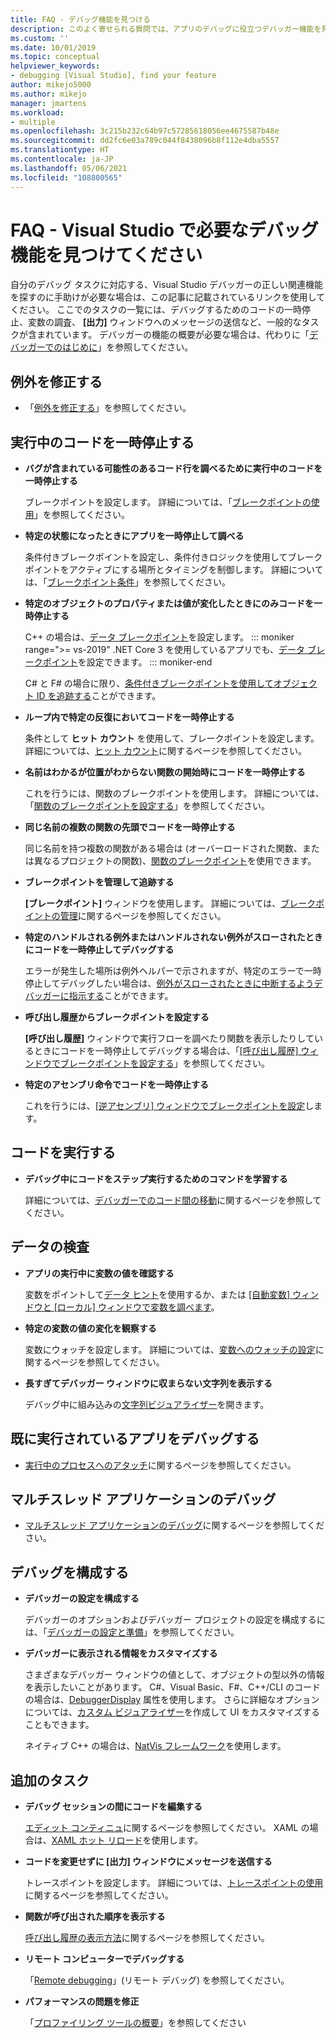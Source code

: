 ```yaml
---
title: FAQ - デバッグ機能を見つける
description: このよく寄せられる質問では、アプリのデバッグに役立つデバッガー機能を見つかります。
ms.custom: ''
ms.date: 10/01/2019
ms.topic: conceptual
helpviewer_keywords:
- debugging [Visual Studio], find your feature
author: mikejo5000
ms.author: mikejo
manager: jmartens
ms.workload:
- multiple
ms.openlocfilehash: 3c215b232c64b97c57285618056ee4675587b48e
ms.sourcegitcommit: dd2fc6e03a789c044f8438096b8f112e4dba5557
ms.translationtype: HT
ms.contentlocale: ja-JP
ms.lasthandoff: 05/06/2021
ms.locfileid: "108800565"
---
```

# <a name="faq---find-the-debugging-feature-you-need-in-visual-studio"></a>FAQ - Visual Studio で必要なデバッグ機能を見つけてください

自分のデバッグ タスクに対応する、Visual Studio デバッガーの正しい関連機能を探すのに手助けが必要な場合は、この記事に記載されているリンクを使用してください。 ここでのタスクの一覧には、デバッグするためのコードの一時停止、変数の調査、 **[出力]** ウィンドウへのメッセージの送信など、一般的なタスクが含まれています。 デバッガーの機能の概要が必要な場合は、代わりに「[デバッガーでのはじめに](debugger-feature-tour.md)」を参照してください。

## <a name="fix-an-exception"></a>例外を修正する

- 「[例外を修正する](write-better-code-with-visual-studio.md#fix-an-exception)」を参照してください。

## <a name="pause-running-code"></a>実行中のコードを一時停止する

- **バグが含まれている可能性のあるコード行を調べるために実行中のコードを一時停止する**

  ブレークポイントを設定します。 詳細については、「[ブレークポイントの使用](using-breakpoints.md)」を参照してください。

- **特定の状態になったときにアプリを一時停止して調べる**

  条件付きブレークポイントを設定し、条件付きロジックを使用してブレークポイントをアクティブにする場所とタイミングを制御します。 詳細については、「[ブレークポイント条件](using-breakpoints.md#breakpoint-conditions)」を参照してください。

- **特定のオブジェクトのプロパティまたは値が変化したときにのみコードを一時停止する**

  C++ の場合は、[データ ブレークポイント](using-breakpoints.md#BKMK_set_a_data_breakpoint_native_cplusplus)を設定します。 
  ::: moniker range=">= vs-2019"
  .NET Core 3 を使用しているアプリでも、[データ ブレークポイント](using-breakpoints.md#BKMK_set_a_data_breakpoint_managed)を設定できます。
  ::: moniker-end

  C# と F# の場合に限り、[条件付きブレークポイントを使用してオブジェクト ID を追跡する](using-breakpoints.md#using-object-ids-in-breakpoint-conditions-c-and-f)ことができます。

- **ループ内で特定の反復においてコードを一時停止する**

  条件として **ヒット カウント** を使用して、ブレークポイントを設定します。 詳細については、[ヒット カウント](using-breakpoints.md#set-a-hit-count-condition)に関するページを参照してください。

- **名前はわかるが位置がわからない関数の開始時にコードを一時停止する**

  これを行うには、関数のブレークポイントを使用します。 詳細については、「[関数のブレークポイントを設定する](using-breakpoints.md#BKMK_Set_a_breakpoint_in_a_source_file)」を参照してください。

- **同じ名前の複数の関数の先頭でコードを一時停止する**

  同じ名前を持つ複数の関数がある場合は (オーバーロードされた関数、または異なるプロジェクトの関数)、[関数のブレークポイント](using-breakpoints.md#BKMK_Set_a_breakpoint_in_a_source_file)を使用できます。

- **ブレークポイントを管理して追跡する**

  **[ブレークポイント]** ウィンドウを使用します。 詳細については、[ブレークポイントの管理](using-breakpoints.md#BKMK_Specify_advanced_properties_of_a_breakpoint_)に関するページを参照してください。

- **特定のハンドルされる例外またはハンドルされない例外がスローされたときにコードを一時停止してデバッグする**

  エラーが発生した場所は例外ヘルパーで示されますが、特定のエラーで一時停止してデバッグしたい場合は、[例外がスローされたときに中断するようデバッガーに指示する](managing-exceptions-with-the-debugger.md#tell-the-debugger-to-break-when-an-exception-is-thrown)ことができます。

- **呼び出し履歴からブレークポイントを設定する**

  **[呼び出し履歴]** ウィンドウで実行フローを調べたり関数を表示したりしているときにコードを一時停止してデバッグする場合は、「[[呼び出し履歴] ウィンドウでブレークポイントを設定する](using-breakpoints.md#BKMK_Set_a_breakpoint_from_debugger_windows)」を参照してください。

- **特定のアセンブリ命令でコードを一時停止する**

  これを行うには、[[逆アセンブリ] ウィンドウでブレークポイントを設定](using-breakpoints.md#BKMK_Set_a_breakpoint_from_debugger_windows)します。

## <a name="execute-code"></a>コードを実行する

- **デバッグ中にコードをステップ実行するためのコマンドを学習する**

  詳細については、[デバッガーでのコード間の移動](navigating-through-code-with-the-debugger.md)に関するページを参照してください。

## <a name="inspect-data"></a>データの検査

- **アプリの実行中に変数の値を確認する**

  変数をポイントして[データ ヒント](view-data-values-in-data-tips-in-the-code-editor.md)を使用するか、または [[自動変数] ウィンドウと [ローカル] ウィンドウで変数を調べます](autos-and-locals-windows.md)。

- **特定の変数の値の変化を観察する**

  変数にウォッチを設定します。 詳細については、[変数へのウォッチの設定](watch-and-quickwatch-windows.md)に関するページを参照してください。

- **長すぎてデバッガー ウィンドウに収まらない文字列を表示する**

  デバッグ中に組み込みの[文字列ビジュアライザー](view-strings-visualizer.md)を開きます。

## <a name="debug-an-app-that-is-already-running"></a>既に実行されているアプリをデバッグする

- [実行中のプロセスへのアタッチ](attach-to-running-processes-with-the-visual-studio-debugger.md)に関するページを参照してください。

## <a name="debug-multithreaded-applications"></a>マルチスレッド アプリケーションのデバッグ

- [マルチスレッド アプリケーションのデバッグ](debug-multithreaded-applications-in-visual-studio.md)に関するページを参照してください。

## <a name="configure-debugging"></a>デバッグを構成する

- **デバッガーの設定を構成する**

  デバッガーのオプションおよびデバッガー プロジェクトの設定を構成するには、「[デバッガーの設定と準備](debugger-settings-and-preparation.md)」を参照してください。

- **デバッガーに表示される情報をカスタマイズする**

  さまざまなデバッガー ウィンドウの値として、オブジェクトの型以外の情報を表示したいことがあります。 C#、Visual Basic、F#、C++/CLI のコードの場合は、[DebuggerDisplay](using-the-debuggerdisplay-attribute.md) 属性を使用します。 さらに詳細なオプションについては、[カスタム ビジュアライザー](create-custom-visualizers-of-data.md)を作成して UI をカスタマイズすることもできます。

  ネイティブ C++ の場合は、[NatVis フレームワーク](create-custom-views-of-native-objects.md)を使用します。

## <a name="additional-tasks"></a>追加のタスク

- **デバッグ セッションの間にコードを編集する**

  [エディット コンティニュ](edit-and-continue.md)に関するページを参照してください。 XAML の場合は、[XAML ホット リロード](../xaml-tools/xaml-hot-reload.md)を使用します。

- **コードを変更せずに [出力] ウィンドウにメッセージを送信する**

  トレースポイントを設定します。 詳細については、[トレースポイントの使用](using-tracepoints.md)に関するページを参照してください。

- **関数が呼び出された順序を表示する**

  [呼び出し履歴の表示方法](how-to-use-the-call-stack-window.md)に関するページを参照してください。

- **リモート コンピューターでデバッグする**

  「[Remote debugging](remote-debugging.md)」(リモート デバッグ) を参照してください。

- **パフォーマンスの問題を修正**

  「[プロファイリング ツールの概要](../profiling/profiling-feature-tour.md)」を参照してください
